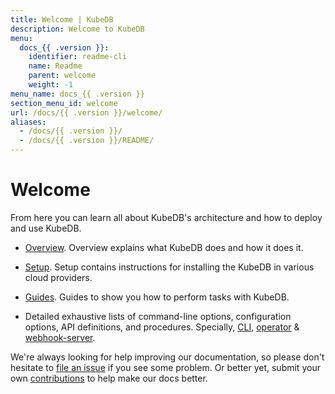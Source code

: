 ```yaml
---
title: Welcome | KubeDB
description: Welcome to KubeDB
menu:
  docs_{{ .version }}:
    identifier: readme-cli
    name: Readme
    parent: welcome
    weight: -1
menu_name: docs_{{ .version }}
section_menu_id: welcome
url: /docs/{{ .version }}/welcome/
aliases:
  - /docs/{{ .version }}/
  - /docs/{{ .version }}/README/
---
```


# Welcome

From here you can learn all about KubeDB's architecture and how to deploy and use KubeDB.

- [Overview](/docs/overview/). Overview explains what KubeDB does and how it does it.

- [Setup](/docs/setup/). Setup contains instructions for installing the KubeDB in various cloud providers.

- [Guides](/docs/guides/). Guides to show you how to perform tasks with KubeDB.

- Detailed exhaustive lists of command-line options, configuration options, API definitions, and procedures. Specially, [CLI](/docs/reference/cli/), [operator](/docs/reference/operator/) & [webhook-server](/docs/reference/webhook-server/).

We're always looking for help improving our documentation, so please don't hesitate to [file an issue](https://github.com/kubedb/project/issues/new) if you see some problem. Or better yet, submit your own [contributions](/docs/CONTRIBUTING.md) to help make our docs better.
